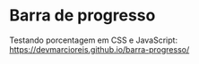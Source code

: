 # Barra de progresso
Testando porcentagem em CSS e JavaScript: https://devmarcioreis.github.io/barra-progresso/
